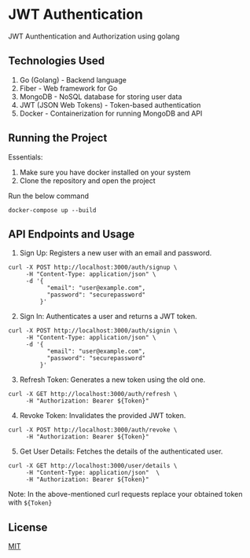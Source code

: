 # JWT Authentication

JWT Aunthentication and Authorization using golang

## Technologies Used

1. Go (Golang) - Backend language
2. Fiber - Web framework for Go
3. MongoDB - NoSQL database for storing user data
4. JWT (JSON Web Tokens) - Token-based authentication
5. Docker - Containerization for running MongoDB and API

## Running the Project

Essentials:

1. Make sure you have docker installed on your system
2. Clone the repository and open the project

Run the below command

```
docker-compose up --build
```

## API Endpoints and Usage

1. Sign Up:
   Registers a new user with an email and password.

```curl
curl -X POST http://localhost:3000/auth/signup \
     -H "Content-Type: application/json" \
     -d '{
           "email": "user@example.com",
           "password": "securepassword"
         }'
```

2. Sign In:
   Authenticates a user and returns a JWT token.

```curl
curl -X POST http://localhost:3000/auth/signin \
     -H "Content-Type: application/json" \
     -d '{
           "email": "user@example.com",
           "password": "securepassword"
         }'
```

3. Refresh Token:
   Generates a new token using the old one.

```curl
curl -X GET http://localhost:3000/auth/refresh \
     -H "Authorization: Bearer ${Token}"
```

4. Revoke Token:
   Invalidates the provided JWT token.

```curl
curl -X POST http://localhost:3000/auth/revoke \
     -H "Authorization: Bearer ${Token}"
```

5. Get User Details:
   Fetches the details of the authenticated user.

```curl
curl -X GET http://localhost:3000/user/details \
     -H "Content-Type: application/json"  \
     -H "Authorization: Bearer ${Token}"
```

Note:
In the above-mentioned curl requests replace your obtained token with `${Token}`

## License

[MIT](https://choosealicense.com/licenses/mit/)
